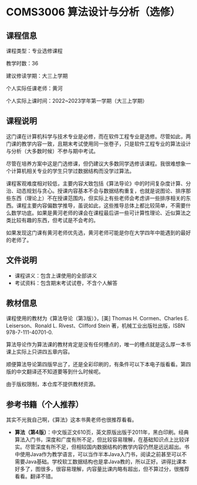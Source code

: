 # COMS3006 算法设计与分析（选修）

## 课程信息

课程类型：专业选修课程

教学时数：36

建议修读学期：大三上学期

个人实际任课老师：黄河

个人实际上课时间：2022~2023学年第一学期（大三上学期）

## 课程说明

这门课在计算机科学与技术专业是必修，而在软件工程专业是选修。尽管如此，两门课的教学内容一致，且期末考试使用同一张卷子，只是软件工程专业的算法设计与分析（大多数时候）不参与期中考试。

尽管在培养方案中这是门选修课，但仍建议大多数同学选修该课程。我很难想象一个计算机相关专业的学生只学过数据结构而没学过算法。

课程客观难度相对较低，主要内容大致包括《算法导论》中的时间复杂度计算、分治、动态规划与贪心。授课内容基本不会与数据结构重复，也就是说图论、排序那些东西（理论上）不在授课范围内，但实际上有些老师会考虑讲一些排序相关的东西。课程主要内容偏数学推导，虽说如此，这些推导总体上都比较简单，不需要什么数学功底。如果是黄河老师的课会在课程最后讲一些可计算性理论、近似算法之类比较有趣的东西，但考试是不会考的。

如果发现这门课有黄河老师优先选，黄河老师可能是你在大学四年中能遇到的最好的老师了。

## 文件说明

- 课程讲义：包含上课使用的全部讲义
- 考试资料：包含期末考试试卷，不含个人解答

## 教材信息

课程使用的教材为《算法导论（第3版）》，[美] Thomas H. Cormen、Charles E. Leiserson、Ronald L. Rivest、Clifford Stein 著，机械工业出版社出版，ISBN 978-7-111-40701-0.

算法导论作为算法课的教材肯定是没有任何槽点的，唯一的槽点就是这么厚一本书课上实际上只讲四五章内容。

顺便算法导论第四版早出了，还是全彩印刷的，有条件可以下本电子版看看。第四版的中文翻译还不知道要等到什么时候呢。

由于版权限制，本仓库不提供教材资源。

## 参考书籍（个人推荐）

其实不光我自己啊，《算法》这本书黄老师也很推荐看看。

- **算法（第4版）**：中文版正文610页，英文原版出版于2011年，黑白印刷。经典算法入门书，深度和广度有所不足，但比较容易理解，在基础知识点上比较详实。尽管深度有所不足，但相较国内数据结构的教学内容仍然是远远超出。书中使用Java作为教学语言，可以当作半本Java入门书，阅读之前甚至可以不需要Java基础。学校软工数据结构也是拿Java教的，所以正好。讲得比课本好多了，图很多，很容易理解，内容量比课内略有超出，但不算过分，很推荐看看。翻译不错。
